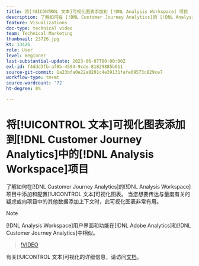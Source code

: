 ```yaml
---
title: 将[!UICONTROL 文本]可视化图表添加到 [!DNL Analysis Workspace] 项目
description: 了解如何在 [!DNL Customer Journey Analytics]的 [!DNL Analysis Workspace] 项目中添加和配置[!UICONTROL 文本]可视化图表。
feature: Visualizations
doc-type: technical video
team: Technical Marketing
thumbnail: 23726.jpg
kt: 13426
role: User
level: Beginner
last-substantial-update: 2023-06-07T00:00:00Z
exl-id: f4ddd3fb-af0b-4594-9cde-81829885b611
source-git-commit: 1a23bfa0e22a8201c4e39131fafe09573c829ce7
workflow-type: tm+mt
source-wordcount: '72'
ht-degree: 0%

---
```


# 将[!UICONTROL 文本]可视化图表添加到[!DNL Customer Journey Analytics]中的[!DNL Analysis Workspace]项目

了解如何在[!DNL Customer Journey Analytics]的[!DNL Analysis Workspace]项目中添加和配置[!UICONTROL 文本]可视化图表。 当您想要传达与量度有关的疑虑或向项目中的其他数据添加上下文时，此可视化图表非常有用。

>[!NOTE]
>
>[!DNL Analysis Workspace]用户界面和功能在[!DNL Adobe Analytics]和[!DNL Customer Journey Analytics]中相似。

>[!VIDEO](https://video.tv.adobe.com/v/23726/?quality=12&learn=on)

有关[!UICONTROL 文本]可视化的详细信息，请访问[文档](https://experienceleague.adobe.com/docs/analytics-platform/using/cja-workspace/visualizations/text.html?lang=zh-Hans)。

